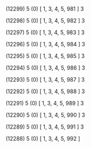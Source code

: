 (12299) 5 (0) [ 1, 3, 4, 5, 981 ] 3 


(12298) 5 (0) [ 1, 3, 4, 5, 982 ] 3 


(12297) 5 (0) [ 1, 3, 4, 5, 983 ] 3 


(12296) 5 (0) [ 1, 3, 4, 5, 984 ] 3 


(12295) 5 (0) [ 1, 3, 4, 5, 985 ] 3 


(12294) 5 (0) [ 1, 3, 4, 5, 986 ] 3 


(12293) 5 (0) [ 1, 3, 4, 5, 987 ] 3 


(12292) 5 (0) [ 1, 3, 4, 5, 988 ] 3 


(12291) 5 (0) [ 1, 3, 4, 5, 989 ] 3 


(12290) 5 (0) [ 1, 3, 4, 5, 990 ] 3 


(12289) 5 (0) [ 1, 3, 4, 5, 991 ] 3 


(12288) 5 (0) [ 1, 3, 4, 5, 992 ]  

